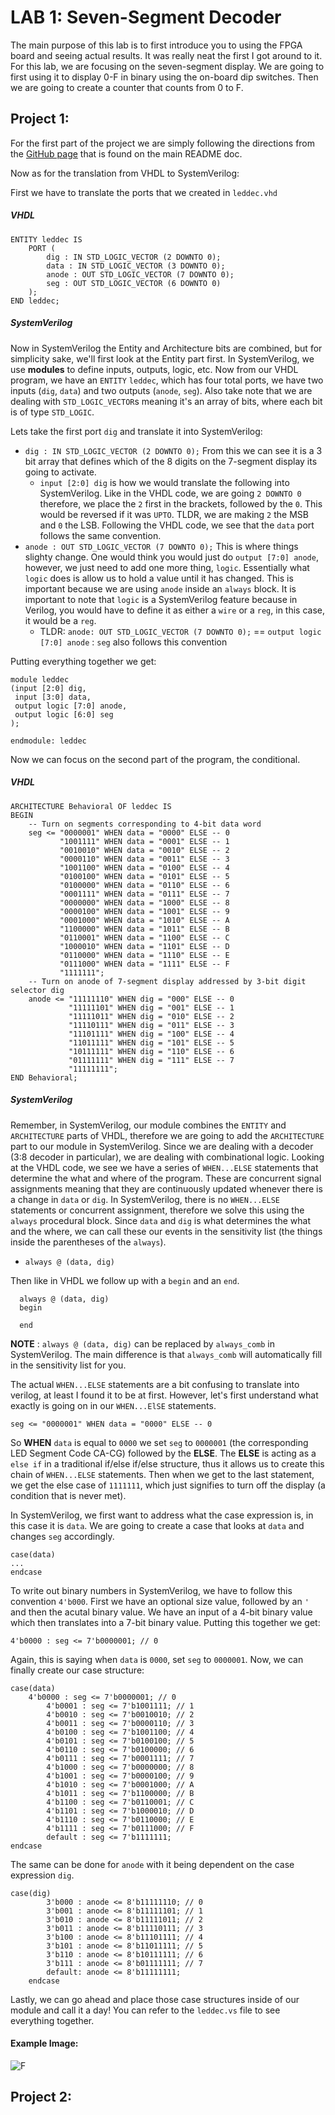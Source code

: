 # LAB 1: Seven-Segment Decoder

The main purpose of this lab is to first introduce you to using the FPGA board and seeing actual results. It was really neat the first I got around to it. For this lab, we are focusing on the
seven-segment display. We are going to first using it to display 0-F in binary using the on-board dip switches. Then we are going to create a counter that counts from 0 to F.

## Project 1:
For the first part of the project we are simply following the directions from the [GitHub page](https://github.com/byett/dsd/tree/CPE487-Fall2024/Nexys-A7/Lab-1) that is found on the main README doc. 

Now as for the translation from VHDL to SystemVerilog: 

First we have to translate the ports that we created in `leddec.vhd`

##### VHDL
```
ENTITY leddec IS
	PORT (
		dig : IN STD_LOGIC_VECTOR (2 DOWNTO 0);
		data : IN STD_LOGIC_VECTOR (3 DOWNTO 0);
		anode : OUT STD_LOGIC_VECTOR (7 DOWNTO 0);
		seg : OUT STD_LOGIC_VECTOR (6 DOWNTO 0)
	);
END leddec;
```
##### SystemVerilog
Now in SystemVerilog the Entity and Architecture bits are combined, but for simplicity sake, we'll first look at the Entity part first. In SystemVerilog, we use **modules** to define
inputs, outputs, logic, etc. Now from our VHDL program, we have an `ENTITY` `leddec`, which has four total ports, we have two inputs (`dig`, `data`) and two outputs (`anode`, `seg`). Also take note that we are dealing with 
`STD_LOGIC_VECTOR`s meaning it's an array of bits, where each bit is of type `STD_LOGIC`. 

  Lets take the first port `dig` and translate it into SystemVerilog: 
  - `dig : IN STD_LOGIC_VECTOR (2 DOWNTO 0);` From this we can see it is a 3 bit array that defines which of the 8 digits on the 7-segment display its going to activate.
	- `input [2:0] dig` is how we would translate the following into SystemVerilog. Like in the VHDL code, we are going `2 DOWNTO 0` therefore, we place the `2` first in the brackets, followed by the `0`. This would be reversed if it was `UPTO`. TLDR, we are making `2` the MSB and `0` the LSB. Following the VHDL code, we see that the `data` port follows the same convention.
  - `anode : OUT STD_LOGIC_VECTOR (7 DOWNTO 0);` This is where things slighty change. One would think you would just do `output [7:0] anode`, however, we just need to add one more thing, `logic`. Essentially what `logic` does is allow us to hold a value until it has changed. This is important because we are using `anode` inside an `always` block. It is important to note that `logic` is a SystemVerilog feature because in Verilog, you would have to define it as either a `wire` or a `reg`, in this case, it would be a `reg`.
	- TLDR: `anode: OUT STD_LOGIC_VECTOR (7 DOWNTO 0);` == `output logic [7:0] anode` : `seg` also follows this convention

Putting everything together we get:
```
module leddec
(input [2:0] dig,
 input [3:0] data,
 output logic [7:0] anode,
 output logic [6:0] seg
);

endmodule: leddec
```

Now we can focus on the second part of the program, the conditional. 
##### VHDL
```
ARCHITECTURE Behavioral OF leddec IS
BEGIN
	-- Turn on segments corresponding to 4-bit data word
	seg <= "0000001" WHEN data = "0000" ELSE -- 0
	       "1001111" WHEN data = "0001" ELSE -- 1
	       "0010010" WHEN data = "0010" ELSE -- 2
	       "0000110" WHEN data = "0011" ELSE -- 3
	       "1001100" WHEN data = "0100" ELSE -- 4
	       "0100100" WHEN data = "0101" ELSE -- 5
	       "0100000" WHEN data = "0110" ELSE -- 6
	       "0001111" WHEN data = "0111" ELSE -- 7
	       "0000000" WHEN data = "1000" ELSE -- 8
	       "0000100" WHEN data = "1001" ELSE -- 9
	       "0001000" WHEN data = "1010" ELSE -- A
	       "1100000" WHEN data = "1011" ELSE -- B
	       "0110001" WHEN data = "1100" ELSE -- C
	       "1000010" WHEN data = "1101" ELSE -- D
	       "0110000" WHEN data = "1110" ELSE -- E
	       "0111000" WHEN data = "1111" ELSE -- F
	       "1111111";
	-- Turn on anode of 7-segment display addressed by 3-bit digit selector dig
	anode <= "11111110" WHEN dig = "000" ELSE -- 0
	         "11111101" WHEN dig = "001" ELSE -- 1
	         "11111011" WHEN dig = "010" ELSE -- 2
	         "11110111" WHEN dig = "011" ELSE -- 3
	         "11101111" WHEN dig = "100" ELSE -- 4
	         "11011111" WHEN dig = "101" ELSE -- 5
	         "10111111" WHEN dig = "110" ELSE -- 6
	         "01111111" WHEN dig = "111" ELSE -- 7
	         "11111111";
END Behavioral;
```

##### SystemVerilog
Remember, in SystemVerilog, our module combines the `ENTITY` and `ARCHITECTURE` parts of VHDL, therefore we are going to add the `ARCHITECTURE` part to our module in SystemVerilog. Since we are dealing with a decoder (3:8 decoder in particular), we are dealing with combinational logic. Looking at the VHDL code, we see we have a series of `WHEN...ELSE` statements that determine the what and where of the program. These are concurrent signal assignments meaning that they are continuously updated whenever there is a change in `data` or `dig`. In SystemVerilog, there is no `WHEN...ELSE` statements or concurrent assignment, therefore we solve this using the `always` procedural block. Since `data` and `dig` is what determines the what and the where, we can call these our events in the sensitivity list (the things inside the parentheses of the `always`). 

- `always @ (data, dig)`

Then like in VHDL we follow up with a `begin` and an `end`.

```
  always @ (data, dig)
  begin
  
  end
```
**NOTE** : `always @ (data, dig)` can be replaced by `always_comb` in SystemVerilog. The main difference is that `always_comb` will automatically fill in the sensitivity list for you. 

The actual `WHEN...ELSE` statements are a bit confusing to translate into verilog, at least I found it to be at first. However, let's first understand what exactly is going on in our `WHEN...ElSE` statements. 
```
seg <= "0000001" WHEN data = "0000" ELSE -- 0
```
So **WHEN** `data` is equal to `0000` we set `seg` to `0000001` (the corresponding LED Segment Code CA-CG) followed by the **ELSE**. The **ELSE** is acting as a `else if` in a traditional if/else if/else structure, thus it allows us to create this chain of `WHEN...ELSE` statements. Then when we get to the last statement, we get the else case of `1111111`, which just signifies to turn off the display (a condition that is never met). 

In SystemVerilog, we first want to address what the case expression is, in this case it is `data`. We are going to create a case that looks at `data` and changes `seg` accordingly. 
```
case(data)
...
endcase
```
To write out binary numbers in SystemVerilog, we have to follow this convention `4'b000`. First we have an optional size value, followed by an `'` and then the acutal binary value. We have an input of a 4-bit binary value which then translates into a 7-bit binary value. Putting this together we get:
```
4'b0000 : seg <= 7'b0000001; // 0
```
Again, this is saying when `data` is `0000`, set `seg` to `0000001`. Now, we can finally create our case structure:
```
case(data)
	4'b0000 : seg <= 7'b0000001; // 0
        4'b0001 : seg <= 7'b1001111; // 1
        4'b0010 : seg <= 7'b0010010; // 2
        4'b0011 : seg <= 7'b0000110; // 3
        4'b0100 : seg <= 7'b1001100; // 4
        4'b0101 : seg <= 7'b0100100; // 5
        4'b0110 : seg <= 7'b0100000; // 6
        4'b0111 : seg <= 7'b0001111; // 7
        4'b1000 : seg <= 7'b0000000; // 8
        4'b1001 : seg <= 7'b0000100; // 9
        4'b1010 : seg <= 7'b0001000; // A
        4'b1011 : seg <= 7'b1100000; // B
        4'b1100 : seg <= 7'b0110001; // C
        4'b1101 : seg <= 7'b1000010; // D
        4'b1110 : seg <= 7'b0110000; // E
        4'b1111 : seg <= 7'b0111000; // F
        default : seg <= 7'b1111111;
endcase 
```
The same can be done for `anode` with it being dependent on the case expression `dig`. 

```
case(dig)
        3'b000 : anode <= 8'b11111110; // 0
        3'b001 : anode <= 8'b11111101; // 1
        3'b010 : anode <= 8'b11111011; // 2
        3'b011 : anode <= 8'b11110111; // 3
        3'b100 : anode <= 8'b11101111; // 4
        3'b101 : anode <= 8'b11011111; // 5
        3'b110 : anode <= 8'b10111111; // 6
        3'b111 : anode <= 8'b01111111; // 7
        default: anode <= 8'b11111111;
    endcase
```
Lastly, we can go ahead and place those case structures inside of our module and call it a day! You can refer to the `leddec.vs` file to see everything together. 

#### Example Image:
![F](assets/lab1/F.png)

## Project 2: 
